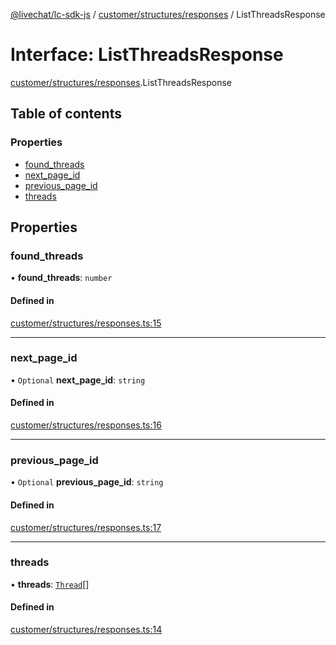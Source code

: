 [@livechat/lc-sdk-js](../README.md) / [customer/structures/responses](../modules/customer_structures_responses.md) / ListThreadsResponse

# Interface: ListThreadsResponse

[customer/structures/responses](../modules/customer_structures_responses.md).ListThreadsResponse

## Table of contents

### Properties

- [found\_threads](customer_structures_responses.ListThreadsResponse.md#found_threads)
- [next\_page\_id](customer_structures_responses.ListThreadsResponse.md#next_page_id)
- [previous\_page\_id](customer_structures_responses.ListThreadsResponse.md#previous_page_id)
- [threads](customer_structures_responses.ListThreadsResponse.md#threads)

## Properties

### found\_threads

• **found\_threads**: `number`

#### Defined in

[customer/structures/responses.ts:15](https://github.com/livechat/lc-sdk-js/blob/5f5afdd/src/customer/structures/responses.ts#L15)

___

### next\_page\_id

• `Optional` **next\_page\_id**: `string`

#### Defined in

[customer/structures/responses.ts:16](https://github.com/livechat/lc-sdk-js/blob/5f5afdd/src/customer/structures/responses.ts#L16)

___

### previous\_page\_id

• `Optional` **previous\_page\_id**: `string`

#### Defined in

[customer/structures/responses.ts:17](https://github.com/livechat/lc-sdk-js/blob/5f5afdd/src/customer/structures/responses.ts#L17)

___

### threads

• **threads**: [`Thread`](customer_structures_structures.Thread.md)[]

#### Defined in

[customer/structures/responses.ts:14](https://github.com/livechat/lc-sdk-js/blob/5f5afdd/src/customer/structures/responses.ts#L14)
